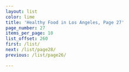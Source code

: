 ```yaml
---
layout: list
color: lime
title: 'Healthy Food in Los Angeles, Page 27'
page_number: 27
items_per_page: 10
list_offset: 260
first: /list/
next: /list/page28/
previous: /list/page26/

---
```

